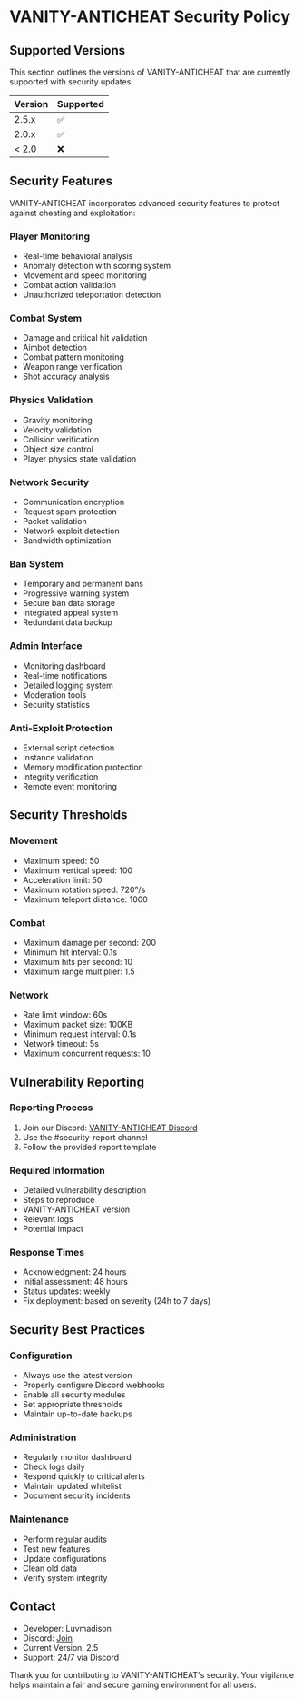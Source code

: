 # VANITY-ANTICHEAT Security Policy

## Supported Versions

This section outlines the versions of VANITY-ANTICHEAT that are currently supported with security updates.

| Version   | Supported          |
|-----------|--------------------|
| 2.5.x     | :white_check_mark: |
| 2.0.x     | :white_check_mark: |
| < 2.0     | :x:                |

## Security Features

VANITY-ANTICHEAT incorporates advanced security features to protect against cheating and exploitation:

### Player Monitoring
- Real-time behavioral analysis
- Anomaly detection with scoring system
- Movement and speed monitoring
- Combat action validation
- Unauthorized teleportation detection

### Combat System
- Damage and critical hit validation
- Aimbot detection
- Combat pattern monitoring
- Weapon range verification
- Shot accuracy analysis

### Physics Validation
- Gravity monitoring
- Velocity validation
- Collision verification
- Object size control
- Player physics state validation

### Network Security
- Communication encryption
- Request spam protection
- Packet validation
- Network exploit detection
- Bandwidth optimization

### Ban System
- Temporary and permanent bans
- Progressive warning system
- Secure ban data storage
- Integrated appeal system
- Redundant data backup

### Admin Interface
- Monitoring dashboard
- Real-time notifications
- Detailed logging system
- Moderation tools
- Security statistics

### Anti-Exploit Protection
- External script detection
- Instance validation
- Memory modification protection
- Integrity verification
- Remote event monitoring

## Security Thresholds

### Movement
- Maximum speed: 50
- Maximum vertical speed: 100
- Acceleration limit: 50
- Maximum rotation speed: 720°/s
- Maximum teleport distance: 1000

### Combat
- Maximum damage per second: 200
- Minimum hit interval: 0.1s
- Maximum hits per second: 10
- Maximum range multiplier: 1.5

### Network
- Rate limit window: 60s
- Maximum packet size: 100KB
- Minimum request interval: 0.1s
- Network timeout: 5s
- Maximum concurrent requests: 10

## Vulnerability Reporting

### Reporting Process
1. Join our Discord: [VANITY-ANTICHEAT Discord](https://discord.gg/madison)
2. Use the #security-report channel
3. Follow the provided report template

### Required Information
- Detailed vulnerability description
- Steps to reproduce
- VANITY-ANTICHEAT version
- Relevant logs
- Potential impact

### Response Times
- Acknowledgment: 24 hours
- Initial assessment: 48 hours
- Status updates: weekly
- Fix deployment: based on severity (24h to 7 days)

## Security Best Practices

### Configuration
- Always use the latest version
- Properly configure Discord webhooks
- Enable all security modules
- Set appropriate thresholds
- Maintain up-to-date backups

### Administration
- Regularly monitor dashboard
- Check logs daily
- Respond quickly to critical alerts
- Maintain updated whitelist
- Document security incidents

### Maintenance
- Perform regular audits
- Test new features
- Update configurations
- Clean old data
- Verify system integrity

## Contact

- Developer: Luvmadison
- Discord: [Join](https://discord.gg/madison)
- Current Version: 2.5
- Support: 24/7 via Discord

Thank you for contributing to VANITY-ANTICHEAT's security. Your vigilance helps maintain a fair and secure gaming environment for all users.

